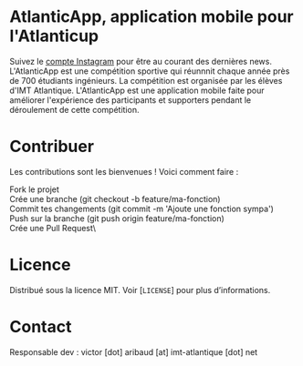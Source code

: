 # AtlanticApp, application mobile pour l'Atlanticup

Suivez le [compte Instagram](https://www.instagram.com/atlanticup_bzh/) pour être au courant des dernières news.
L'AtlanticApp est une compétition sportive qui réunnnit chaque année près de 700 étudiants ingénieurs. La compétition est organisée par les élèves d'IMT Atlantique.
L'AtlanticApp est une application mobile faite pour améliorer l'expérience des participants et supporters pendant le déroulement de cette compétition. 


# Contribuer

Les contributions sont les bienvenues ! Voici comment faire :

Fork le projet\
Crée une branche (git checkout -b feature/ma-fonction)\
Commit tes changements (git commit -m 'Ajoute une fonction sympa')\
Push sur la branche (git push origin feature/ma-fonction)\
Crée une Pull Request\


# Licence

Distribué sous la licence MIT. Voir [`LICENSE`] pour plus d’informations.


# Contact

Responsable dev : victor [dot] aribaud [at] imt-atlantique [dot] net
